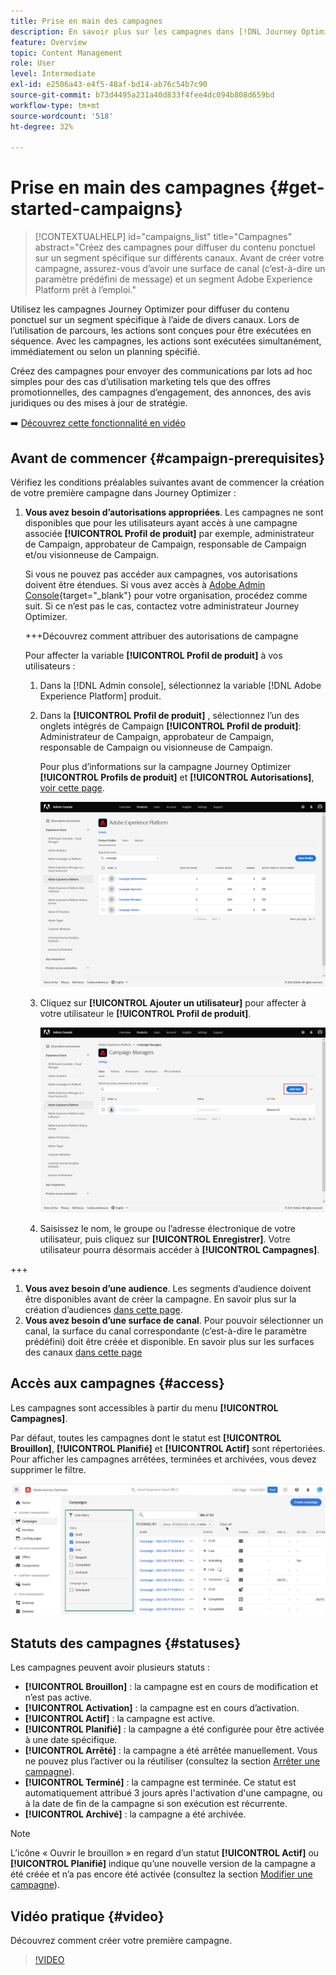 ```yaml
---
title: Prise en main des campagnes
description: En savoir plus sur les campagnes dans [!DNL Journey Optimizer]
feature: Overview
topic: Content Management
role: User
level: Intermediate
exl-id: e2506a43-e4f5-48af-bd14-ab76c54b7c90
source-git-commit: b73d4495a231a40d833f4fee4dc094b808d659bd
workflow-type: tm+mt
source-wordcount: '518'
ht-degree: 32%

---
```


# Prise en main des campagnes {#get-started-campaigns}

>[!CONTEXTUALHELP]
>id="campaigns_list"
>title="Campagnes"
>abstract="Créez des campagnes pour diffuser du contenu ponctuel sur un segment spécifique sur différents canaux. Avant de créer votre campagne, assurez-vous d’avoir une surface de canal (c’est-à-dire un paramètre prédéfini de message) et un segment Adobe Experience Platform prêt à l’emploi."

Utilisez les campagnes Journey Optimizer pour diffuser du contenu ponctuel sur un segment spécifique à l’aide de divers canaux. Lors de l’utilisation de parcours, les actions sont conçues pour être exécutées en séquence. Avec les campagnes, les actions sont exécutées simultanément, immédiatement ou selon un planning spécifié.

Créez des campagnes pour envoyer des communications par lots ad hoc simples pour des cas d’utilisation marketing tels que des offres promotionnelles, des campagnes d’engagement, des annonces, des avis juridiques ou des mises à jour de stratégie.

➡️ [Découvrez cette fonctionnalité en vidéo](#video)

<!--You can create two types of campaigns:

* **Scheduled campaigns** allow for simple ad-hoc batch communications for marketing use cases like promotional offers, engagement campaigns, announcements, legal notices, or policy updates.
* **API Triggered Campaigns** allow for simple transactional/operational messages with REST APIs (password reset, card abandonment, etc.), where the need may involve personalization using profile attributes and contextual data from payload.-->

## Avant de commencer {#campaign-prerequisites}

Vérifiez les conditions préalables suivantes avant de commencer la création de votre première campagne dans Journey Optimizer :

1. **Vous avez besoin d’autorisations appropriées**. Les campagnes ne sont disponibles que pour les utilisateurs ayant accès à une campagne associée **[!UICONTROL Profil de produit]** par exemple, administrateur de Campaign, approbateur de Campaign, responsable de Campaign et/ou visionneuse de Campaign.

   Si vous ne pouvez pas accéder aux campagnes, vos autorisations doivent être étendues. Si vous avez accès à [Adobe Admin Console](https://adminconsole.adobe.com/){target=&quot;_blank&quot;} pour votre organisation, procédez comme suit. Si ce n’est pas le cas, contactez votre administrateur Journey Optimizer.

   +++Découvrez comment attribuer des autorisations de campagne

   Pour affecter la variable **[!UICONTROL Profil de produit]** à vos utilisateurs :

   1. Dans la [!DNL Admin console], sélectionnez la variable [!DNL Adobe Experience Platform] produit.

   1. Dans la **[!UICONTROL Profil de produit]** , sélectionnez l’un des onglets intégrés de Campaign **[!UICONTROL Profil de produit]**: Administrateur de Campaign, approbateur de Campaign, responsable de Campaign ou visionneuse de Campaign.

      Pour plus d’informations sur la campagne Journey Optimizer **[!UICONTROL Profils de produit]** et **[!UICONTROL Autorisations]**, [voir cette page](../administration/ootb-product-profiles.md).

      ![](assets/do-not-localize/admin_1.png)

   1. Cliquez sur **[!UICONTROL Ajouter un utilisateur]** pour affecter à votre utilisateur le **[!UICONTROL Profil de produit]**.

      ![](assets/do-not-localize/admin_2.png)

   1. Saisissez le nom, le groupe ou l’adresse électronique de votre utilisateur, puis cliquez sur **[!UICONTROL Enregistrer]**.
   Votre utilisateur pourra désormais accéder à **[!UICONTROL Campagnes]**.

+++

1. **Vous avez besoin d’une audience**. Les segments d’audience doivent être disponibles avant de créer la campagne. En savoir plus sur la création d’audiences [dans cette page](../segment/about-segments.md).
1. **Vous avez besoin d’une surface de canal**. Pour pouvoir sélectionner un canal, la surface du canal correspondante (c’est-à-dire le paramètre prédéfini) doit être créée et disponible. En savoir plus sur les surfaces des canaux [dans cette page](../configuration/channel-surfaces.md)

## Accès aux campagnes {#access}

Les campagnes sont accessibles à partir du menu **[!UICONTROL Campagnes]**.

Par défaut, toutes les campagnes dont le statut est **[!UICONTROL Brouillon]**, **[!UICONTROL Planifié]** et **[!UICONTROL Actif]** sont répertoriées. Pour afficher les campagnes arrêtées, terminées et archivées, vous devez supprimer le filtre.

![](assets/create-campaign-list.png)

## Statuts des campagnes {#statuses}

Les campagnes peuvent avoir plusieurs statuts :

* **[!UICONTROL Brouillon]** : la campagne est en cours de modification et n’est pas active.
* **[!UICONTROL Activation]** : la campagne est en cours d’activation.
* **[!UICONTROL Actif]** : la campagne est active.
* **[!UICONTROL Planifié]** : la campagne a été configurée pour être activée à une date spécifique.
* **[!UICONTROL Arrêté]** : la campagne a été arrêtée manuellement. Vous ne pouvez plus l’activer ou la réutiliser (consultez la section [Arrêter une campagne](modify-stop-campaign.md#stop)).
* **[!UICONTROL Terminé]** : la campagne est terminée. Ce statut est automatiquement attribué 3 jours après l&#39;activation d&#39;une campagne, ou à la date de fin de la campagne si son exécution est récurrente.
* **[!UICONTROL Archivé]** : la campagne a été archivée.

>[!NOTE]
>
>L’icône « Ouvrir le brouillon » en regard d’un statut **[!UICONTROL Actif]** ou **[!UICONTROL Planifié]** indique qu’une nouvelle version de la campagne a été créée et n’a pas encore été activée (consultez la section [Modifier une campagne](modify-stop-campaign.md#modify)).

## Vidéo pratique {#video}

Découvrez comment créer votre première campagne.

>[!VIDEO](https://video.tv.adobe.com/v/346680?quality=12)
